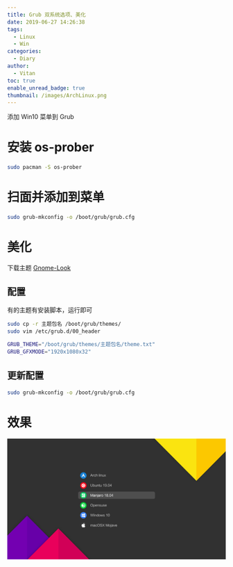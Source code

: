 ```yaml
---
title: Grub 双系统选项、美化
date: 2019-06-27 14:26:38
tags:
  - Linux
  - Win
categories:
  - Diary
author:
  - Vitan
toc: true
enable_unread_badge: true
thumbnail: /images/ArchLinux.png
---
```

添加 Win10 菜单到 Grub
<!--more-->
# 安装 os-prober
```bash
sudo pacman -S os-prober 
```

# 扫面并添加到菜单
```bash
sudo grub-mkconfig -o /boot/grub/grub.cfg
```
# 美化
下载主题 [Gnome-Look](https://www.gnome-look.org/browse/cat/109/ord/latest/)

## 配置
有的主题有安装脚本，运行即可

```bash
sudo cp -r 主题包名 /boot/grub/themes/  
sudo vim /etc/grub.d/00_header
```
```bash 上一步添加如下内容
GRUB_THEME="/boot/grub/themes/主题包名/theme.txt"
GRUB_GFXMODE="1920x1080x32"
```

## 更新配置
```bash
sudo grub-mkconfig -o /boot/grub/grub.cfg
```

# 效果
![](https://raw.githubusercontent.com/ivitan/Picture/master/images/Grub.png)
